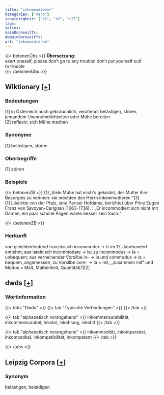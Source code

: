 ```yaml
---
title: "inkommodieren"
kategorien: ["Verb"]
schwierigkeit: ["k2", "h2", "r23"]
tags:
series:
mainDornseiffs:
domainDornseiffs:
url: "inkommodieren"
---
```


{{< betonenÜbs >}}
**Übersetzung:**  
exert oneself, please don’t go to any trouble! don’t put yourself out!  
to trouble  
{{< /betonenÜbs >}}

## Wiktionary [[+](https://de.wiktionary.org/wiki/inkommodieren)]

### Bedeutungen
[1] in Österreich noch gebräuchlich, veraltend: belästigen, stören, jemandem Unannehmlichkeiten oder Mühe bereiten  
[2] reflexiv: sich Mühe machen  

### Synonyme
[1] belästigen, stören  

### Oberbegriffe
[1] stören  

### Beispiele
{{< betonenZB >}}
[1] „Viele Mühe hat mich's gekostet, der Mutter ihre Besorgnis zu nehmen: sie möchten den Herrn inkommodieren.“[3]  
[1] Liselotte von der Pfalz, eine Pariser Hofdame, berichtet über Prinz Eugen Franz von Savoyen-Carignan (1663–1736), : „Er incommodiert sich nicht mit Damen, ein paar schöne Pagen wären besser sein Sach.“  

{{< /betonenZB >}}
### Herkunft
von gleichbedeutend französisch incommoder → fr im 17. Jahrhundert entlehnt; aus lateinisch incommodare → la; zu incommodus → la = unbequem; aus verneinender Vorsilbe in- → la und commodus → la = bequem, angemessen; zu Vorsilbe com- → la = mit, „zusammen mit“ und Modus = Maß, Maßeinheit, Quantität[1][2]  



## dwds [[+](https://www.dwds.de/wb/inkommodieren)]

### Wortinformation
{{< tabs "Dwds" >}}
{{< tab "Typische Verbindungen" >}}
{{< /tab >}}

{{< tab "alphabetisch vorangehend" >}}
Inkommensurabilität, inkommensurabel, Inkolat, Inkohlung, inkohlt
{{< /tab >}}

{{< tab "alphabetisch vorangehend" >}}
Inkommodität, inkomparabel, inkompatibel, Inkompatibilität, inkompetent
{{< /tab >}}

{{< /tabs >}}

## Leipzig Corpora [[+](https://corpora.uni-leipzig.de/en/res?word=inkommodieren&corpusId=deu_newscrawl-public_2018)]


### Synonym
belästigen, beleidigen

